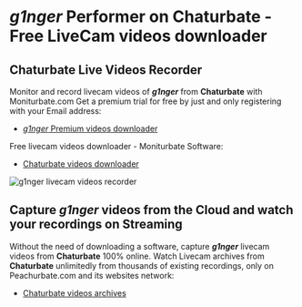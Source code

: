 # _g1nger_ Performer on Chaturbate - Free LiveCam videos downloader

## Chaturbate Live Videos Recorder

Monitor and record livecam videos of **_g1nger_** from **Chaturbate** with Moniturbate.com
Get a premium trial for free by just and only registering with your Email address:
* [_g1nger_ Premium videos downloader](https://moniturbate.com/request-demo-licence-key.html)

Free livecam videos downloader - Moniturbate Software:
* [Chaturbate videos downloader](https://moniturbate.com/moniturbate-download-software.html)

![_g1nger_ livecam videos recorder](https://peachurnet.com/templates/moniturbate-software.png)


## Capture _g1nger_ videos from the Cloud and watch your recordings on Streaming

Without the need of downloading a software, capture **_g1nger_** livecam videos from **Chaturbate** 100% online.
Watch Livecam archives from **Chaturbate** unlimitedly from thousands of existing recordings, only on Peachurbate.com and its websites network:
* [Chaturbate videos archives](https://peachurnet.com/)